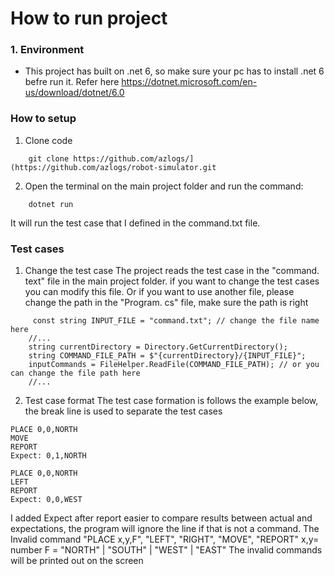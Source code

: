 # How to run project
### 1. Environment
- This project has built on .net 6, so make sure your pc has to install .net 6 befre run it. Refer here https://dotnet.microsoft.com/en-us/download/dotnet/6.0
### How to setup
1. Clone code
``````
    git clone https://github.com/azlogs/](https://github.com/azlogs/robot-simulator.git
``````
2. Open the terminal on the main project folder and run the command:
```````
    dotnet run
```````
It will run the test case that I defined in the command.txt file.
### Test cases
1. Change the test case
The project reads the test case in the "command. text" file in the main project folder.
if you want to change the test cases you can modify this file. Or if you want to use another file, please change the path in the "Program. cs" file, make sure the path is right
```
     const string INPUT_FILE = "command.txt"; // change the file name here
    //... 
    string currentDirectory = Directory.GetCurrentDirectory();
    string COMMAND_FILE_PATH = $"{currentDirectory}/{INPUT_FILE}";
    inputCommands = FileHelper.ReadFile(COMMAND_FILE_PATH); // or you can change the file path here
    //...
```
2. Test case format
The test case formation is follows the example below, the break line is used to separate the test cases
````
PLACE 0,0,NORTH
MOVE
REPORT
Expect: 0,1,NORTH

PLACE 0,0,NORTH
LEFT
REPORT
Expect: 0,0,WEST
````
I added Expect after report easier to compare results between actual and expectations, the program will ignore the line if that is not a command.
The Invalid command  "PLACE x,y,F", "LEFT", "RIGHT", "MOVE", "REPORT"
x,y= number
F = "NORTH" | "SOUTH" | "WEST" | "EAST"
The invalid commands will be printed out on the screen
